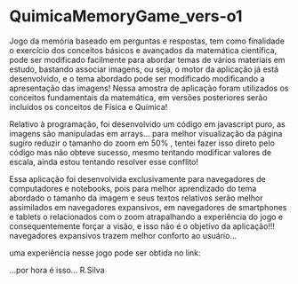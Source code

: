 # QuimicaMemoryGame_vers-o1

Jogo da memória baseado em perguntas e respostas, tem como finalidade o exercício dos conceitos básicos e avançados da matemática científica, pode ser modificado facilmente para abordar temas de vários materiais em estudo, bastando associar imagens, ou seja, o motor da aplicação já está desenvolvido, e o tema abordado pode ser modificado modificando a apresentação das imagens! Nessa amostra de aplicação foram utilizados os conceitos fundamentais da matemática, em versões posteriores serão incluídos os conceitos de Física e Química!

Relativo à programação, foi desenvolvido um código em javascript puro, as imagens são manipuladas em arrays... para melhor visualização da página sugiro reduzir o tamanho do zoom em 50% , tentei fazer isso direto pelo código mas não obteve sucesso, mesmo tentando modificar valores de escala, ainda estou tentando resolver esse conflito!

Essa aplicação foi desenvolvida exclusivamente para navegadores de computadores e notebooks, pois para melhor aprendizado do tema abordado o tamanho da imagem e seus textos relativos serão melhor assimilados em navegadores expansivos, em navegadores de smartphones e tablets o relacionados com o zoom atrapalhando a experiência do jogo e consequentemente forçar a visão, e isso não é o objetivo da aplicação!!! navegadores expansivos trazem melhor conforto ao usuário...

uma experiência nesse jogo pode ser obtida no link:



...por hora é isso... R.Silva
